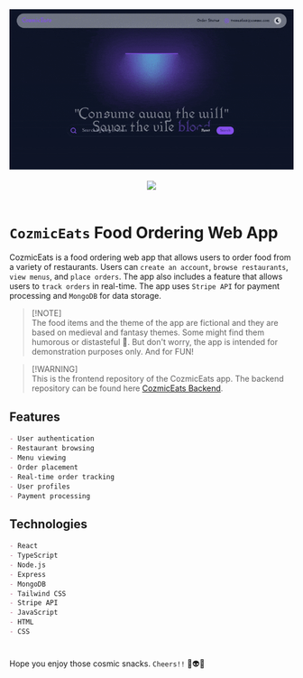 <div align="center">
<img src="./thumbnails/mmthumb.gif" width="1280"/>
</div>
<br>

<div align="center">
  <img src="https://skillicons.dev/icons?i=react,nodejs,express,typescript,tailwind,mongo" />
</div>
<br>

# `CozmicEats` Food Ordering Web App

CozmicEats is a food ordering web app that allows users to order food from a variety of restaurants. Users can `create an account`, `browse restaurants`, `view menus`, and `place orders`. The app also includes a feature that allows users to `track orders` in real-time. The app uses `Stripe API` for payment processing and `MongoDB` for data storage.

> [!NOTE]\
> The food items and the theme of the app are fictional and they are based on medieval and fantasy themes. Some might find them humorous or distasteful 🫠. But don't worry, the app is intended for demonstration purposes only. And for FUN!

> [!WARNING]\
> This is the frontend repository of the CozmicEats app. The backend repository can be found here [CozmicEats Backend](https://github.com/d3ttl4ff/toxic-food-ordering-app-backend).

## Features

```md
- User authentication
- Restaurant browsing
- Menu viewing
- Order placement
- Real-time order tracking
- User profiles
- Payment processing
```

## Technologies

```md
- React
- TypeScript
- Node.js
- Express
- MongoDB
- Tailwind CSS
- Stripe API
- JavaScript
- HTML
- CSS
```

#

Hope you enjoy those cosmic snacks. `Cheers!!` 🌚👽🥩
